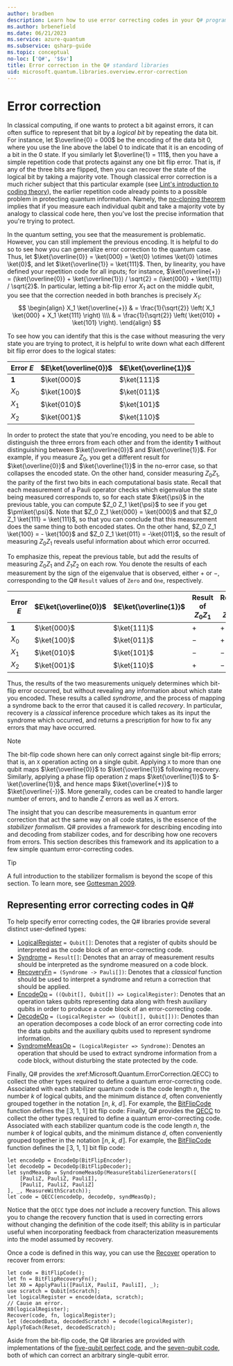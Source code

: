 ```yaml
---
author: bradben
description: Learn how to use error correcting codes in your Q# programs while protecting the state of the qubits.
ms.author: brbenefield
ms.date: 06/21/2023
ms.service: azure-quantum
ms.subservice: qsharp-guide
ms.topic: conceptual
no-loc: ['Q#', '$$v']
title: Error correction in the Q# standard libraries
uid: microsoft.quantum.libraries.overview.error-correction
---
```


# Error correction

In classical computing, if one wants to protect a bit against errors, it can often suffice to represent that bit by a *logical bit* by repeating the data bit.
For instance, let $\overline{0} = 000$ be the encoding of the data bit 0, where you use the line above the label 0 to indicate that it is an encoding of a bit in the 0 state.
If you similarly let $\overline{1} = 111$, then you have a simple repetition code that protects against any one bit flip error.
That is, if any of the three bits are flipped, then you can recover the state of the logical bit by taking a majority vote.
Though classical error correction is a much richer subject that this particular example (see [Lint's introduction to coding theory](https://www.springer.com/us/book/9783540641339)), the earlier repetition code already points to a possible problem in protecting quantum information.
Namely, the [no-cloning theorem](xref:microsoft.quantum.concepts.pauli#the-no-cloning-theorem) implies that if you measure each individual qubit and take a majority vote by analogy to classical code here, then you've lost the precise information that you're trying to protect.

In the quantum setting, you see that the measurement is problematic. However, you can still implement the previous encoding.
It is helpful to do so to see how you can generalize error correction to the quantum case.
Thus, let $\ket{\overline{0}} = \ket{000} = \ket{0} \otimes \ket{0} \otimes \ket{0}$, and let $\ket{\overline{1}} = \ket{111}$.
Then, by linearity, you have defined your repetition code for all inputs; for instance, $\ket{\overline{+}} = (\ket{\overline{0}} + \ket{\overline{1}}) / \sqrt{2} = (\ket{000} + \ket{111}) / \sqrt{2}$.
In particular, letting a bit-flip error $X_1$ act on the middle qubit, you see that the correction needed in both branches is precisely $X_1$:
$$
\begin{align}
    X_1 \ket{\overline{+}} & = \frac{1}{\sqrt{2}} \left(
        X_1 \ket{000} + X_1 \ket{111}
    \right) \\\\
    & = \frac{1}{\sqrt{2}} \left(
        \ket{010} + \ket{101}
    \right).
\end{align}
$$

To see how you can identify that this is the case without measuring the very state you are trying to protect, it is helpful to write down what each different bit flip error does to the logical states:

| Error $E$ | $E\ket{\overline{0}}$ | $E\ket{\overline{1}}$ |
| --- | --- | --- |
| $\mathbf{1}$ | $\ket{000}$ | $\ket{111}$ |
| $X_0$ | $\ket{100}$ | $\ket{011}$ |
| $X_1$ | $\ket{010}$ | $\ket{101}$ |
| $X_2$ | $\ket{001}$ | $\ket{110}$ |

In order to protect the state that you're encoding, you need to be able to distinguish the three errors from each other and from the identity $\mathbf{1}$ without distinguishing between $\ket{\overline{0}}$ and $\ket{\overline{1}}$.
For example, if you measure $Z_0$, you get a different result for $\ket{\overline{0}}$ and $\ket{\overline{1}}$ in the no-error case, so that collapses the encoded state.
On the other hand, consider measuring $Z_0 Z_1$, the parity of the first two bits in each computational basis state.
Recall that each measurement of a Pauli operator checks which eigenvalue  the state being measured corresponds to, so for each state $\ket{\psi}$ in the previous table, you can compute $Z_0 Z_1 \ket{\psi}$ to see if you get $\pm\ket{\psi}$.
Note that $Z_0 Z_1 \ket{000} = \ket{000}$ and that $Z_0 Z_1 \ket{111} = \ket{111}$, so that you can conclude that this measurement does the same thing to both encoded states.
On the other hand, $Z_0 Z_1 \ket{100} = - \ket{100}$ and $Z_0 Z_1 \ket{011} = -\ket{011}$, so the result of measuring $Z_0 Z_1$ reveals useful information about which error occurred.

To emphasize this, repeat the previous table, but add the results of measuring $Z_0 Z_1$ and $Z_1 Z_2$ on each row.
You denote the results of each measurement by the sign of the eigenvalue that is observed, either $+$ or $-$, corresponding to the Q# `Result` values of `Zero` and `One`, respectively.

| Error $E$ | $E\ket{\overline{0}}$ | $E\ket{\overline{1}}$ | Result of $Z_0 Z_1$ | Result of $Z_1 Z_2$ |
| --- | --- | --- | --- | --- |
| $\mathbf{1}$ | $\ket{000}$ | $\ket{111}$ | $+$ | $+$ |
| $X_0$ | $\ket{100}$ | $\ket{011}$ | $-$ | $+$ |
| $X_1$ | $\ket{010}$ | $\ket{101}$ | $-$ | $-$ |
| $X_2$ | $\ket{001}$ | $\ket{110}$ | $+$ | $-$ |

Thus, the results of the two measurements uniquely determines which bit-flip error occurred, but without revealing any information about which state you encoded.
These results a called *syndrome*, and the process of mapping a syndrome back to the error that caused it is called *recovery*.
In particular, recovery is a *classical* inference procedure which takes as its input the syndrome which occurred, and returns a prescription for how to fix any errors that may have occurred.

> [!NOTE]
> The bit-flip code shown here can only correct against single bit-flip errors; that is, an `X` operation acting on a single qubit.
> Applying `X` to more than one qubit maps $\ket{\overline{0}}$ to $\ket{\overline{1}}$ following recovery.
> Similarly, applying a phase flip operation `Z` maps $\ket{\overline{1}}$ to $-\ket{\overline{1}}$, and hence maps $\ket{\overline{+}}$ to $\ket{\overline{-}}$.
> More generally, codes can be created to handle larger number of errors, and to handle $Z$ errors as well as $X$ errors.

The insight that you can describe measurements in quantum error correction that act the same way on all code states, is the essence of the *stabilizer formalism*.
Q# provides a framework for describing encoding into and decoding from stabilizer codes, and for describing how one recovers from errors.
This section describes this framework and its application to a few simple quantum error-correcting codes.

> [!TIP]
> A full introduction to the stabilizer formalism is beyond the scope of this section.
> To learn more, see [Gottesman 2009](https://arxiv.org/abs/0904.2557).

## Representing error correcting codes in Q\#

To help specify error correcting codes, the Q# libraries provide several distinct user-defined types:

- [LogicalRegister](xref:Microsoft.Quantum.ErrorCorrection.LogicalRegister) `= Qubit[]`: Denotes that a register of qubits should be interpreted as the code block of an error-correcting code.
- [Syndrome](xref:Microsoft.Quantum.ErrorCorrection.Syndrome) `= Result[]`: Denotes that an array of measurement results should be interpreted as the syndrome measured on a code block.
- [RecoveryFn](xref:Microsoft.Quantum.ErrorCorrection.RecoveryFn) `= (Syndrome -> Pauli[])`: Denotes that a *classical* function should be used to interpret a syndrome and return a correction that should be applied.
- [EncodeOp](xref:Microsoft.Quantum.ErrorCorrection.EncodeOp) `= ((Qubit[], Qubit[]) => LogicalRegister)`: Denotes that an operation takes qubits representing data along with fresh auxiliary qubits in order to produce a code block of an error-correcting code.
- [DecodeOp](xref:Microsoft.Quantum.ErrorCorrection.DecodeOp) `= (LogicalRegister => (Qubit[], Qubit[]))`: Denotes than an operation decomposes a code block of an error correcting code into the data qubits and the auxiliary qubits used to represent syndrome information.
- [SyndromeMeasOp](xref:Microsoft.Quantum.ErrorCorrection.SyndromeMeasOp) `= (LogicalRegister => Syndrome)`: Denotes an operation that should be used to extract syndrome information from a code block, without disturbing the state protected by the code.

Finally, Q# provides the xref:Microsoft.Quantum.ErrorCorrection.QECC) to collect the other types required to define a quantum error-correcting code. Associated with each stabilizer quantum code is the code length $n$, the number $k$ of logical qubits, and the minimum distance $d$, often conveniently grouped together in the notation ⟦$n$, $k$, $d$⟧. For example, the [BitFlipCode](xref:Microsoft.Quantum.ErrorCorrection.BitFlipCode) function defines the ⟦3, 1, 1⟧ bit flip code:
Finally, Q# provides the [QECC](xref:Microsoft.Quantum.ErrorCorrection.QECC) to collect the other types required to define a quantum error-correcting code. Associated with each stabilizer quantum code is the code length $n$, the number $k$ of logical qubits, and the minimum distance $d$, often conveniently grouped together in the notation ⟦$n$, $k$, $d$⟧. For example, the [BitFlipCode](xref:Microsoft.Quantum.ErrorCorrection.BitFlipCode) function defines the ⟦3, 1, 1⟧ bit flip code:

```qsharp
let encodeOp = EncodeOp(BitFlipEncoder);
let decodeOp = DecodeOp(BitFlipDecoder);
let syndMeasOp = SyndromeMeasOp(MeasureStabilizerGenerators([
    [PauliZ, PauliZ, PauliI],
    [PauliI, PauliZ, PauliZ]
], _, MeasureWithScratch));
let code = QECC(encodeOp, decodeOp, syndMeasOp);
```

Notice that the `QECC` type does *not* include a recovery function.
This allows you to change the recovery function that is used in correcting errors without changing the definition of the code itself; this ability is in particular useful when incorporating feedback from characterization measurements into the model assumed by recovery.

Once a code is defined in this way, you can use the [Recover](xref:Microsoft.Quantum.ErrorCorrection.Recover) operation to recover from errors:

```qsharp
let code = BitFlipCode();
let fn = BitFlipRecoveryFn();
let X0 = ApplyPauli([PauliX, PauliI, PauliI], _);
use scratch = Qubit[nScratch];
let logicalRegister = encode(data, scratch);
// Cause an error.
X0(logicalRegister);
Recover(code, fn, logicalRegister);
let (decodedData, decodedScratch) = decode(logicalRegister);
ApplyToEach(Reset, decodedScratch);

```
Aside from the bit-flip code, the Q# libraries are provided with implementations of the [five-qubit perfect code](https://arxiv.org/abs/quant-ph/9602019), and the [seven-qubit code](https://arxiv.org/abs/quant-ph/9705052), both of which can correct an arbitrary single-qubit error.

